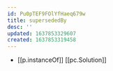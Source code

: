 ```yaml
---
id: Pu0pTEF9FOlYfHaeq679w
title: supersededBy
desc: ''
updated: 1637853329607
created: 1637853319458
---
```




- [[p.instanceOf]] [[pc.Solution]]
